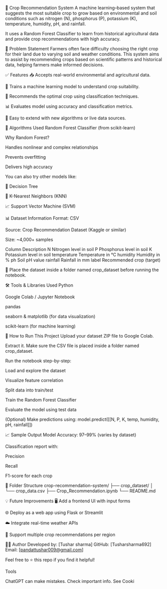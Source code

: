 🌾 Crop Recommendation System
A machine learning–based system that suggests the most suitable crop to grow based on environmental and soil conditions such as nitrogen (N), phosphorus (P), potassium (K), temperature, humidity, pH, and rainfall.

It uses a Random Forest Classifier to learn from historical agricultural data and provide crop recommendations with high accuracy.

📌 Problem Statement
Farmers often face difficulty choosing the right crop for their land due to varying soil and weather conditions. This system aims to assist by recommending crops based on scientific patterns and historical data, helping farmers make informed decisions.

✅ Features
📥 Accepts real-world environmental and agricultural data.

🤖 Trains a machine learning model to understand crop suitability.

🌱 Recommends the optimal crop using classification techniques.

📊 Evaluates model using accuracy and classification metrics.

🔧 Easy to extend with new algorithms or live data sources.

🧠 Algorithms Used
Random Forest Classifier (from scikit-learn)

Why Random Forest?

Handles nonlinear and complex relationships

Prevents overfitting

Delivers high accuracy

You can also try other models like:

🌳 Decision Tree

📌 K-Nearest Neighbors (KNN)

📈 Support Vector Machine (SVM)

📊 Dataset Information
Format: CSV

Source: Crop Recommendation Dataset (Kaggle or similar)

Size: ~4,000+ samples

Column	Description
N	Nitrogen level in soil
P	Phosphorus level in soil
K	Potassium level in soil
temperature	Temperature in °C
humidity	Humidity in %
ph	Soil pH value
rainfall	Rainfall in mm
label	Recommended crop (target)

📁 Place the dataset inside a folder named crop_dataset before running the notebook.

🛠️ Tools & Libraries Used
Python

Google Colab / Jupyter Notebook

pandas

seaborn & matplotlib (for data visualization)

scikit-learn (for machine learning)

🚀 How to Run This Project
Upload your dataset ZIP file to Google Colab.

Extract it. Make sure the CSV file is placed inside a folder named crop_dataset.

Run the notebook step-by-step:

Load and explore the dataset

Visualize feature correlation

Split data into train/test

Train the Random Forest Classifier

Evaluate the model using test data

(Optional) Make predictions using:
model.predict([[N, P, K, temp, humidity, pH, rainfall]])

📈 Sample Output
Model Accuracy: 97–99% (varies by dataset)

Classification report with:

Precision

Recall

F1-score for each crop

📁 Folder Structure
crop-recommendation-system/
├── crop_dataset/
│ └── crop_data.csv
├── Crop_Recommendation.ipynb
└── README.md

💡 Future Improvements
🖥️ Add a frontend UI with input forms

🌐 Deploy as a web app using Flask or Streamlit

☁️ Integrate real-time weather APIs

🌾 Support multiple crop recommendations per region

👨‍💻 Author
Developed by: [Tushar sharma]
GitHub: [Tusharsharma692]
Email: [pandattushar009@gmail.com]

Feel free to ⭐ this repo if you find it helpful!












Tools



ChatGPT can make mistakes. Check important info. See Cooki
